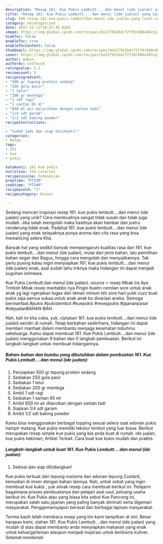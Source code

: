 ```yaml
---
description: "Resep 161. Kue Pukis Lembutt....dan menul (ide jualan) yang Lezat Sekali"
title: "Resep 161. Kue Pukis Lembutt....dan menul (ide jualan) yang Lezat Sekali"
slug: 690-resep-161-kue-pukis-lembuttdan-menul-ide-jualan-yang-lezat-sekali
category: Uncategorized
date: 2022-11-11T10:22:46.820Z
image: https://img-global.cpcdn.com/recipes/be217952bdcf2f39/680x482cq70/161-kue-pukis-lembuttdan-menul-ide-jualan-foto-resep-utama.jpg
hideToc: false
enableToc: true
enableTocContent: false
thumbnail: https://img-global.cpcdn.com/recipes/be217952bdcf2f39/680x482cq70/161-kue-pukis-lembuttdan-menul-ide-jualan-foto-resep-utama.jpg
cover: https://img-global.cpcdn.com/recipes/be217952bdcf2f39/680x482cq70/161-kue-pukis-lembuttdan-menul-ide-jualan-foto-resep-utama.jpg
author: Admin
authorAv: notfound
ratingvalue: 3.1
reviewcount: 3
recipeingredient:
- "500 gr tepung protein sedang"
- "250 gula pasir"
- "1 telur"
- "200 gr mentega"
- "1 sdt ragi"
- "1 santan 65 ml"
- "650 ml air dilarutkan dengan santan tadi"
- "1/4 sdt garam"
- "1/2 sdt baking powder"
recipeinstructions:

- "Sudah jadi dan siap dinikmati!"
categories:
- Resep
tags:
- 161
- kue
- pukis

katakunci: 161 kue pukis 
nutrition: 214 calories
recipecuisine: Indonesian
preptime: "PT33M"
cooktime: "PT34M"
recipeyield: "1"
recipecategory: Dinner

---
```





Sedang mencari inspirasi resep 161. kue pukis lembutt....dan menul (ide jualan) yang unik? Cara membuatnya sangat tidak susah dan tidak juga mudah. Jika salah mengolah maka hasilnya akan hambar dan justru cenderung tidak enak. Padahal 161. kue pukis lembutt....dan menul (ide jualan) yang enak selayaknya punya aroma dan cita rasa yang bisa memancing selera Kita.





Banyak hal yang sedikit banyak mempengaruhi kualitas rasa dari 161. kue pukis lembutt....dan menul (ide jualan), mulai dari jenis bahan, lalu pemilihan bahan segar dan Bagus, hingga cara mengolah dan menyajikannya. Tak perlu pusing kalau ingin menyiapkan 161. kue pukis lembutt....dan menul (ide jualan) enak,      asal sudah tahu triknya maka hidangan ini dapat menjadi suguhan istimewa.














Kue Pukis Lembutt.dan menul (ide jualan). source = resep Mbak Ira Aye. Trmksh Mbak resep mantabbs nya Pingin buatin cemilan sore untuk anak anak yg lagi ngerjakan tugas dan teman minum teh sore hari.yukk cuzz buat pukis saja.semua sukaa.untuk anak anak bs divariasi aneka. Semoga bermanfaat.#pukis #pukislembut #kuepukis #reseppukis #jajananpasar #idejualanBAHAN-BAH.






Nah, kali ini kita coba, yuk, ciptakan 161. kue pukis lembutt....dan menul (ide jualan) sendiri di rumah. Tetap berbahan sederhana, hidangan ini dapat memberi manfaat dalam membantu menjaga kesehatan tubuhmu sekeluarga. Kamu dapat membuat 161. Kue Pukis Lembutt....dan menul (ide jualan) menggunakan 9 bahan dan 0 langkah pembuatan. Berikut ini langkah-langkah untuk membuat hidangannya.

<!--inarticleads1-->

##### Bahan-bahan dan bumbu yang dibutuhkan dalam pembuatan 161. Kue Pukis Lembutt....dan menul (ide jualan):

1. Persiapkan 500 gr tepung protein sedang
1. Sediakan 250 gula pasir
1. Sediakan 1 telur
1. Sediakan 200 gr mentega
1. Ambil 1 sdt ragi
1. Sediakan 1 santan 65 ml
1. Ambil 650 ml air dilarutkan dengan santan tadi
1. Siapkan 1/4 sdt garam
1. Ambil 1/2 sdt baking powder


Kamu bisa menggunakan berbagai topping sesuai selera saat adonan pukis hampir matang. Kue pukis memiliki tekstur lembut yang luar biasa. Berikut merupakan resep simple kue pukis yang bia anda buat di rumah. ide jualan; kue pukis kekinian; Artikel Terkait. Cara buat kue kukis mudah dan praktis. 

<!--inarticleads2-->

##### Langkah-langkah untuk buat 161. Kue Pukis Lembutt....dan menul (ide jualan):


1. Selesai dan siap dihidangkan!

Kue pukis terbuat dari tepung maizena dan adonan tepung Custard, kemudian di mixer dengan bahan lainnya. Nah, untuk sobat yang ingin membuat kue kukis , yuk simak resep cara membuat berikut ini. Pelajarin bagaimana proses pembuatanya dan pelajari asal usul, peluang usaha berikut ini. Kue Pukis atau yang biasa kita sebut Kue Pancong ini, merupakan salah satu jajanan yang paling banyak diminati serta digemari masyarakat. Penggemarnyapun berasal dari berbagai lapisan masyarakat. 

Terima kasih telah membaca resep yang tim kami tampilkan di sini. Besar harapan kami, olahan 161. Kue Pukis Lembutt....dan menul (ide jualan) yang mudah di atas dapat membantu anda menyiapkan makanan yang enak untuk keluarga/teman ataupun menjadi inspirasi untuk berbisnis kuliner. Selamat menikmati
